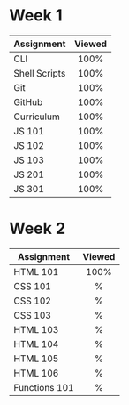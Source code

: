 # Week 1

|   Assignment   | Viewed |         
|----------------|:------:| 
| CLI            | 100% |
| Shell Scripts  | 100% |
| Git            | 100% |  
| GitHub         | 100% |    
| Curriculum     | 100% |
| JS 101         | 100% |
| JS 102         | 100% | 
| JS 103         | 100% |     
| JS 201         | 100% |
| JS 301         | 100% |


# Week 2

|   Assignment   | Viewed |         
|----------------|:------:| 
| HTML 101       | 100% |
| CSS 101        | % |
| CSS 102        | % |  
| CSS 103        | % |    
| HTML 103       | % |
| HTML 104       | % |
| HTML 105       | % | 
| HTML 106       | % |     
| Functions 101  | % |